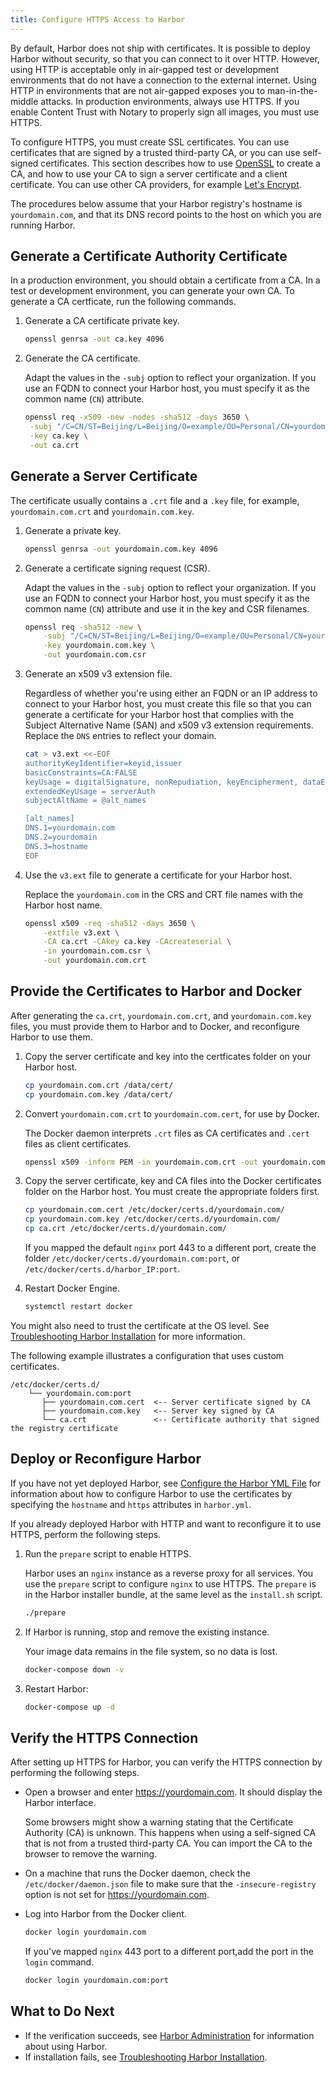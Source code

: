 ```yaml
---
title: Configure HTTPS Access to Harbor
---
```


By default, Harbor does not ship with certificates. It is possible to deploy Harbor without security, so that you can connect to it over HTTP. However, using HTTP is acceptable only in air-gapped test or development environments that do not have a connection to the external internet. Using HTTP in environments that are not air-gapped exposes you to man-in-the-middle attacks. In production environments, always use HTTPS. If you enable Content Trust with Notary to properly sign all images, you must use HTTPS. 

To configure HTTPS, you must create SSL certificates. You can use certificates that are signed by a trusted third-party CA, or you can use self-signed certificates. This section describes how to use [OpenSSL](https://www.openssl.org/) to create a CA, and how to use your CA to sign a server certificate and a client certificate. You can use other CA providers, for example [Let's Encrypt](https://letsencrypt.org/).

The procedures below assume that your Harbor registry's hostname is `yourdomain.com`, and that its DNS record points to the host on which you are running Harbor. 

## Generate a Certificate Authority Certificate

In a production environment, you should obtain a certificate from a CA. In a test or development environment, you can generate your own CA. To generate a CA certficate, run the following commands. 

1. Generate a CA certificate private key.

    ```sh
    openssl genrsa -out ca.key 4096
    ```

1. Generate the CA certificate.

   Adapt the values in the `-subj` option to reflect your organization. If you use an FQDN to connect your Harbor host, you must specify it as the common name (`CN`) attribute.
   
    ```sh
    openssl req -x509 -new -nodes -sha512 -days 3650 \
     -subj "/C=CN/ST=Beijing/L=Beijing/O=example/OU=Personal/CN=yourdomain.com" \
     -key ca.key \
     -out ca.crt
    ```

## Generate a Server Certificate

The certificate usually contains a `.crt` file and a `.key` file, for example, `yourdomain.com.crt` and `yourdomain.com.key`.

1. Generate a private key.

    ```sh
    openssl genrsa -out yourdomain.com.key 4096
    ```

1. Generate a certificate signing request (CSR).

   Adapt the values in the `-subj` option to reflect your organization. If you use an FQDN to connect your Harbor host, you must specify it as the common name (`CN`) attribute and use it in the key and CSR filenames.

    ```sh
    openssl req -sha512 -new \
        -subj "/C=CN/ST=Beijing/L=Beijing/O=example/OU=Personal/CN=yourdomain.com" \
        -key yourdomain.com.key \
        -out yourdomain.com.csr
    ```

1. Generate an x509 v3 extension file.

    Regardless of whether you're using either an FQDN or an IP address to connect to your Harbor host, you must create this file so that you can generate a certificate for your Harbor host that complies with the Subject Alternative Name (SAN) and x509 v3 extension requirements. Replace the `DNS` entries to reflect your domain.

    ```sh
    cat > v3.ext <<-EOF
    authorityKeyIdentifier=keyid,issuer
    basicConstraints=CA:FALSE
    keyUsage = digitalSignature, nonRepudiation, keyEncipherment, dataEncipherment
    extendedKeyUsage = serverAuth
    subjectAltName = @alt_names

    [alt_names]
    DNS.1=yourdomain.com
    DNS.2=yourdomain
    DNS.3=hostname
    EOF
    ```

1. Use the `v3.ext` file to generate a certificate for your Harbor host.
   
    Replace the `yourdomain.com` in the CRS and CRT file names with the Harbor host name.

    ```sh
    openssl x509 -req -sha512 -days 3650 \
        -extfile v3.ext \
        -CA ca.crt -CAkey ca.key -CAcreateserial \
        -in yourdomain.com.csr \
        -out yourdomain.com.crt
    ```

## Provide the Certificates to Harbor and Docker

After generating the `ca.crt`, `yourdomain.com.crt`, and `yourdomain.com.key` files, you must provide them to Harbor and to Docker, and reconfigure Harbor to use them.

1. Copy the server certificate and key into the certficates folder on your Harbor host.

    ```sh
    cp yourdomain.com.crt /data/cert/
    cp yourdomain.com.key /data/cert/
    ```

1. Convert `yourdomain.com.crt` to `yourdomain.com.cert`, for use by Docker.

    The Docker daemon interprets `.crt` files as CA certificates and `.cert` files as client certificates.

    ```sh
    openssl x509 -inform PEM -in yourdomain.com.crt -out yourdomain.com.cert
    ```

1. Copy the server certificate, key and CA files into the Docker certificates folder on the Harbor host. You must create the appropriate folders first.

    ```sh
    cp yourdomain.com.cert /etc/docker/certs.d/yourdomain.com/
    cp yourdomain.com.key /etc/docker/certs.d/yourdomain.com/
    cp ca.crt /etc/docker/certs.d/yourdomain.com/
    ```

    If you mapped the default `nginx` port 443 to a different port, create the folder `/etc/docker/certs.d/yourdomain.com:port`, or `/etc/docker/certs.d/harbor_IP:port`.

1. Restart Docker Engine.

    ```sh
    systemctl restart docker
    ```

You might also need to trust the certificate at the OS level. See [Troubleshooting Harbor Installation](../troubleshoot-installation.md#https) for more information.

The following example illustrates a configuration that uses custom certificates.

```
/etc/docker/certs.d/
    └── yourdomain.com:port
       ├── yourdomain.com.cert  <-- Server certificate signed by CA
       ├── yourdomain.com.key   <-- Server key signed by CA
       └── ca.crt               <-- Certificate authority that signed the registry certificate
```

## Deploy or Reconfigure Harbor

If you have not yet deployed Harbor, see [Configure the Harbor YML File](../configure-yml-file.md) for information about how to configure Harbor to use the certificates by specifying the `hostname` and `https` attributes in `harbor.yml`.

If you already deployed Harbor with HTTP and want to reconfigure it to use HTTPS, perform the following steps.

1. Run the `prepare` script to enable HTTPS.

    Harbor uses an `nginx` instance as a reverse proxy for all services. You use the `prepare` script to configure `nginx` to use HTTPS. The `prepare` is in the Harbor installer bundle, at the same level as the `install.sh` script.

    ```sh
    ./prepare
    ```

1. If Harbor is running, stop and remove the existing instance. 

    Your image data remains in the file system, so no data is lost.

    ```sh
    docker-compose down -v
    ```

1. Restart Harbor:

    ```sh
    docker-compose up -d
    ```

## Verify the HTTPS Connection

After setting up HTTPS for Harbor, you can verify the HTTPS connection by performing the following steps.

* Open a browser and enter https://yourdomain.com. It should display the Harbor interface.

    Some browsers might show a warning stating that the Certificate Authority (CA) is unknown. This happens when using a self-signed CA that is not from a trusted third-party CA. You can import the CA to the browser to remove the warning.

* On a machine that runs the Docker daemon, check the `/etc/docker/daemon.json` file to make sure that the `-insecure-registry` option is not set for https://yourdomain.com.

* Log into Harbor from the Docker client.

    ```sh
    docker login yourdomain.com
    ```

    If you've mapped `nginx` 443 port to a different port,add the port in the `login` command.

    ```sh
    docker login yourdomain.com:port
    ```
   
## What to Do Next

- If the verification succeeds, see [Harbor Administration](../administration) for information about using Harbor.
- If installation fails, see [Troubleshooting Harbor Installation](../troubleshoot-installation.md).
